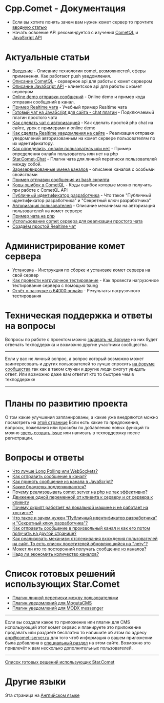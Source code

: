 
# Cpp.Comet - Документация

  * Если вы хотите понять зачем вам нужен комет сервер то прочтите [вводную статью](/docs/RU/%D0%92%D0%B2%D0%B5%D0%B4%D0%B5%D0%BD%D0%B8%D0%B5.md)
  * Начать освоение API рекомендуется с изучения [CometQL](/docs/RU/API/CometQL%20API.md) и [JavaScript API](/docs/RU/API/JavaScript%20API.md)


# Актуальные статьи

  * [Введение](/docs/RU/%D0%92%D0%B2%D0%B5%D0%B4%D0%B5%D0%BD%D0%B8%D0%B5.md) - Описание технологии comet, возможностей, сферы применения. Как работают push уведомления.
  * [Описание CometQL](/docs/RU/API/CometQL%20API.md) - серверное api для работы с комет сервером
  * [Описание JavaScript API](/docs/RU/API/JavaScript%20API.md)  - клиентское api для работы с комет сервером
  * [Online demo отправки сообщений](/docs/RU/%D0%9F%D1%80%D0%B8%D0%BC%D0%B5%D1%80%D1%8B/%D0%9A%D0%B0%D0%BA%20%D0%BE%D1%82%D0%BF%D1%80%D0%B0%D0%B2%D0%B8%D1%82%D1%8C%20%D1%81%D0%BE%D0%BE%D0%B1%D1%89%D0%B5%D0%BD%D0%B8%D0%B5%20%D0%B2%20%D0%BA%D0%B0%D0%BD%D0%B0%D0%BB.md) - Online demo и пример кода отправки сообщений в канал.
  * [Пример Realtime чата](/docs/RU/%D0%9F%D1%80%D0%B8%D0%BC%D0%B5%D1%80%D1%8B/%D0%9F%D1%80%D0%B8%D0%BC%D0%B5%D1%80%20Realtime%20%D1%87%D0%B0%D1%82%D0%B0.md) - Учебный пример Realtime чата
  * [Готовый чат на JavaScript для сайта - chat плагин](/docs/RU/%D0%9F%D1%80%D0%B8%D0%BC%D0%B5%D1%80%D1%8B/%D0%9F%D1%80%D0%B8%D0%BC%D0%B5%D1%80%20%D1%87%D0%B0%D1%82%D0%B0%20%D0%BD%D0%B0%20JavaScript.md) - Подключаемый плагин простого чата
  * [Как сделать чат с авторизацией](/docs/RU/%D0%9F%D1%80%D0%B8%D0%BC%D0%B5%D1%80%D1%8B/%D0%9A%D0%B0%D0%BA%20%D1%81%D0%B4%D0%B5%D0%BB%D0%B0%D1%82%D1%8C%20%D1%87%D0%B0%D1%82%20%D1%81%20%D0%B0%D0%B2%D1%82%D0%BE%D1%80%D0%B8%D0%B7%D0%B0%D1%86%D0%B8%D0%B5%D0%B9.md) - Как сделать простой php chat на сайте, урок с примерами и online demo
  * [Как сделать Realtime уведомления на сайте](http://dimasudarkin.ru/%D0%BA%D0%B0%D0%BA-%D1%81%D0%B4%D0%B5%D0%BB%D0%B0%D1%82%D1%8C-realtime-%D1%83%D0%B2%D0%B5%D0%B4%D0%BE%D0%BC%D0%BB%D0%B5%D0%BD%D0%B8%D1%8F-%D0%BD%D0%B0-%D1%81%D0%B0%D0%B9%D1%82%D0%B5/) - Реализация отправки уведомлений авторизованным на комет сервере пользователям по их идентификатору.
  * [Как определить, онлайн пользователь или нет](http://dimasudarkin.ru/%D0%BE%D0%BD%D0%BB%D0%B0%D0%B9%D0%BD-%D0%BF%D0%BE%D0%BB%D1%8C%D0%B7%D0%BE%D0%B2%D0%B0%D1%82%D0%B5%D0%BB%D1%8C-%D0%B8%D0%BB%D0%B8-%D0%BD%D0%B5%D1%82-php/) - Пример определения онлайн пользователь или нет на php
  * [Star.Comet-Chat](/docs/comet/star-comet-chat.md) - Плагин чата для личной переписки пользователей между собой.
  * [Зарезервированные имена каналов](/docs/RU/API/%D0%97%D0%B0%D1%80%D0%B5%D0%B7%D0%B5%D1%80%D0%B2%D0%B8%D1%80%D0%BE%D0%B2%D0%B0%D0%BD%D0%BD%D1%8B%D0%B5%20%D0%B8%D0%BC%D0%B5%D0%BD%D0%B0%20%D0%BA%D0%B0%D0%BD%D0%B0%D0%BB%D0%BE%D0%B2.md) - описание каналов с особыми свойствами
  * [Пример отправки сообщения из bash скрипта](/docs/RU/%D0%9F%D1%80%D0%B8%D0%BC%D0%B5%D1%80%D1%8B/%D0%9F%D1%80%D0%B8%D0%BC%D0%B5%D1%80%20%D0%BE%D1%82%D0%BF%D1%80%D0%B0%D0%B2%D0%BA%D0%B8%20%D1%81%D0%BE%D0%BE%D0%B1%D1%89%D0%B5%D0%BD%D0%B8%D1%8F%20%D0%B8%D0%B7%20bash%20%D1%81%D0%BA%D1%80%D0%B8%D0%BF%D1%82%D0%B0.md)
  * [Коды ошибок в CometQL](/docs/RU/API/%D0%9A%D0%BE%D0%B4%D1%8B%20%D0%BE%D1%88%D0%B8%D0%B1%D0%BE%D0%BA%20%D0%B2%20CometQL.md) - Коды ошибок которые можно получить при работе с CometQL API
  * [Публичный идентификатор разработчика](/docs/RU/API/%D0%9F%D0%B0%D1%80%D0%B0%D0%BC%D0%B5%D1%82%D1%80%D1%8B%20%D0%B4%D0%BB%D1%8F%20%D0%BF%D0%BE%D0%B4%D0%BA%D0%BB%D1%8E%D1%87%D0%B5%D0%BD%D0%B8%D1%8F.md) - Что такое "Публичный идентификатор разработчика" и "Секретный ключ разработчика"
  * [Авторизация пользователей](/docs/RU/API/%D0%90%D0%B2%D1%82%D0%BE%D1%80%D0%B8%D0%B7%D0%B0%D1%86%D0%B8%D1%8F%20%D0%BF%D0%BE%D0%BB%D1%8C%D0%B7%D0%BE%D0%B2%D0%B0%D1%82%D0%B5%D0%BB%D0%B5%D0%B9%20%D0%BD%D0%B0%20%D0%BA%D0%BE%D0%BC%D0%B5%D1%82%20%D1%81%D0%B5%D1%80%D0%B2%D0%B5%D1%80%D0%B5.md) - Описание механизма на авторизация пользователей на комет сервере 
  * [Пример чата на php](https://github.com/CppComet/php-chat-example)
  * [Использование comet сервера для реализации простого чата](https://habrahabr.ru/company/comet-server/blog/273573/)
  * [Создаём простой Realtime чат](https://habrahabr.ru/company/comet-server/blog/272817/)


# Администрирование комет сервера

  * [Установка](/docs/RU/%D0%90%D0%B4%D0%BC%D0%B8%D0%BD%D0%B8%D1%81%D1%82%D1%80%D0%B8%D1%80%D0%BE%D0%B2%D0%B0%D0%BD%D0%B8%D0%B5/%D0%A3%D1%81%D1%82%D0%B0%D0%BD%D0%BE%D0%B2%D0%BA%D0%B0.md) - Инструкция по сборке и установке комет сервера на свой сервер
  * [Как провести нагрузочное тестирование](/docs/RU/%D0%9D%D0%B0%D0%B3%D1%80%D1%83%D0%B7%D0%BE%D1%87%D0%BD%D0%BE%D0%B5%20%D1%82%D0%B5%D1%81%D1%82%D0%B8%D1%80%D0%BE%D0%B2%D0%B0%D0%BD%D0%B8%D0%B5/%D0%A1%D1%86%D0%B5%D0%BD%D0%B0%D1%80%D0%B8%D0%B9%20%D1%82%D0%B5%D1%81%D1%82%D0%B8%D1%80%D0%BE%D0%B2%D0%B0%D0%BD%D0%B8%D1%8F.md) - Как провести нагрузочное тестирование сервера с помощью tsung
  * [Отчёт о нагрузке в 64000 онлайн](/docs/RU/%D0%9D%D0%B0%D0%B3%D1%80%D1%83%D0%B7%D0%BE%D1%87%D0%BD%D0%BE%D0%B5%20%D1%82%D0%B5%D1%81%D1%82%D0%B8%D1%80%D0%BE%D0%B2%D0%B0%D0%BD%D0%B8%D0%B5/%D0%9E%D1%82%D1%87%D1%91%D1%82%20%D0%BE%20%D1%82%D0%B5%D1%81%D1%82%D0%B5%20%D0%B2%2064000%20%D1%81%D0%BE%D0%B5%D0%B4%D0%B8%D0%BD%D0%B5%D0%BD%D0%B8%D0%B9%20%D0%BE%D0%BD%D0%BB%D0%B0%D0%B9%D0%BD.md) - Результаты нагрузочного тестирования

# Техническая поддержка и ответы на вопросы

Вопросы по работе с проектом можно [задавать на форуме](http://community.comet-server.com) на них будет отвечать техподдержка и возможно другие участники сообщества.


___
Если у вас не личный вопрос, а вопрос который возможно может заинтересовать и других пользователей то лучше спросить [на форуме сообщества](http://community.comet-server.com) так как в таком случаи и другие люди смогут увидеть ответ. Или возможно даже вам ответит кто то быстрее чем в техподдержке
___


# Планы по развитию проекта

О том какие улучшения запланированы, а какие уже внедряются можно посмотреть на [этой странице](https://github.com/CppComet/comet-server/projects/1)
Если есть какие то предложения, вопросы, пожелания или просьбы по добавлению новых функций то можно [здесь создать issue](https://github.com/CppComet/comet-server/issues) или написать в техподдержку после регистрации.

# Вопросы и ответы
  * [Что лучше Long Polling или WebSockets?](/docs/RU/FIQ/%D0%A7%D1%82%D0%BE%20%D0%BB%D1%83%D1%87%D1%88%D0%B5%20Long%20Polling%20%D0%B8%D0%BB%D0%B8%20WebSockets.md)
  * [Как отправить сообщение в канал?](/docs/RU/%D0%9F%D1%80%D0%B8%D0%BC%D0%B5%D1%80%D1%8B/%D0%9A%D0%B0%D0%BA%20%D0%BE%D1%82%D0%BF%D1%80%D0%B0%D0%B2%D0%B8%D1%82%D1%8C%20%D1%81%D0%BE%D0%BE%D0%B1%D1%89%D0%B5%D0%BD%D0%B8%D0%B5%20%D0%B2%20%D0%BA%D0%B0%D0%BD%D0%B0%D0%BB.md)
  * [Как принять сообщение из канала в JavaScript?](/docs/RU/%D0%9F%D1%80%D0%B8%D0%BC%D0%B5%D1%80%D1%8B/%D0%9A%D0%B0%D0%BA%20%D0%BF%D1%80%D0%B8%D0%BD%D1%8F%D1%82%D1%8C%20%D1%81%D0%BE%D0%BE%D0%B1%D1%89%D0%B5%D0%BD%D0%B8%D0%B5%20%D0%B8%D0%B7%20%D0%BA%D0%B0%D0%BD%D0%B0%D0%BB%D0%B0%20%D0%B2%20JavaScript.md)
  * [Какие браузеры поддерживаются?](/docs/RU/%D0%9A%D0%B0%D0%BA%D0%B8%D0%B5%20%D0%B1%D1%80%D0%B0%D1%83%D0%B7%D0%B5%D1%80%D1%8B%20%D0%BF%D0%BE%D0%B4%D0%B4%D0%B5%D1%80%D0%B6%D0%B8%D0%B2%D0%B0%D1%8E%D1%82%D1%81%D1%8F.md)
  * [Почему реализовывать comet server на php не так эффективно?](/docs/RU/FIQ/%D0%9F%D0%BE%D1%87%D0%B5%D0%BC%D1%83%20%D1%80%D0%B5%D0%B0%D0%BB%D0%B8%D0%B7%D0%BE%D0%B2%D0%B0%D1%82%D1%8C%20comet%20server%20%D0%BD%D0%B0%20php%20%D0%BD%D0%B5%20%D1%82%D0%B0%D0%BA%20%D1%8D%D1%84%D1%84%D0%B5%D0%BA%D1%82%D0%B8%D0%B2%D0%BD%D0%BE.md)
  * [Движение одной переменной от клиента к серверу и от сервера к клиенту](/docs/RU/%D0%9F%D1%80%D0%B8%D0%BC%D0%B5%D1%80%D1%8B/%D0%94%D0%B2%D0%B8%D0%B6%D0%B5%D0%BD%D0%B8%D0%B5%20%D0%BE%D0%B4%D0%BD%D0%BE%D0%B9%20%D0%BF%D0%B5%D1%80%D0%B5%D0%BC%D0%B5%D0%BD%D0%BD%D0%BE%D0%B9%20%D0%BE%D1%82%20%D0%BA%D0%BB%D0%B8%D0%B5%D0%BD%D1%82%D0%B0%20%D0%BA%20%D1%81%D0%B5%D1%80%D0%B2%D0%B5%D1%80%D1%83%20%D0%B8%20%D0%BE%D1%82%20%D1%81%D0%B5%D1%80%D0%B2%D0%B5%D1%80%D0%B0%20%D0%BA%20%D0%BA%D0%BB%D0%B8%D0%B5%D0%BD%D1%82%D1%83.md)
  * [Почему скрипт работает на локальной машине и не работает на хостинге? ](/docs/RU/%D0%A0%D0%B5%D1%88%D0%B5%D0%BD%D0%B8%D0%B5%20%D0%BF%D1%80%D0%BE%D0%B1%D0%BB%D0%B5%D0%BC/%D0%A1%D0%BA%D1%80%D0%B8%D0%BF%D1%82%20%D0%BF%D1%80%D0%BE%D0%B2%D0%B5%D1%80%D0%BA%D0%B8%20%D1%85%D0%BE%D1%81%D1%82%D0%B8%D0%BD%D0%B3%D0%B0.md)
  * [Что такое и зачем нужен "Публичный идентификатор разработчика" и "Секретный ключ разработчика"?](/docs/comet/faq/public_key.md)
  * [Как отправить сообщение в произвольный канал и как его потом получить на другой странице?](/docs/RU/%D0%9F%D1%80%D0%B8%D0%BC%D0%B5%D1%80%D1%8B/%D0%9A%D0%B0%D0%BA%20%D0%BE%D1%82%D0%BF%D1%80%D0%B0%D0%B2%D0%B8%D1%82%D1%8C%20%D1%81%D0%BE%D0%BE%D0%B1%D1%89%D0%B5%D0%BD%D0%B8%D0%B5%20%D0%B2%20%D0%BA%D0%B0%D0%BD%D0%B0%D0%BB.md)
  * [Как реализовать механизм отслеживания вхождения пользователей на сайт. То есть список посетителей обновляющийся на "лету"?](/docs/RU/%D0%9F%D1%80%D0%B8%D0%BC%D0%B5%D1%80%D1%8B/%D0%9A%D0%B0%D0%BA%20%D1%80%D0%B5%D0%B0%D0%BB%D0%B8%D0%B7%D0%BE%D0%B2%D0%B0%D1%82%D1%8C%20%D1%81%D0%BF%D0%B8%D1%81%D0%BE%D0%BA%20%D0%BF%D0%BE%D1%81%D0%B5%D1%82%D0%B8%D1%82%D0%B5%D0%BB%D0%B5%D0%B9%20%D0%BE%D0%B1%D0%BD%D0%BE%D0%B2%D0%BB%D1%8F%D1%8E%D1%89%D0%B8%D0%B9%D1%81%D1%8F%20%D0%BD%D0%B0%20%D0%BB%D0%B5%D1%82%D1%83.md) 
  * [Может ли кто то посторонний получать сообщение из каналов?](/docs/comet/faq/access-to-channels-for-outsiders.md)
  * [Надо ли экономить количество каналов?](/docs/RU/FIQ/%D0%9A%D0%B0%D0%BA%20%D1%81%D0%B4%D0%B5%D0%BB%D0%B0%D1%82%D1%8C%20%D1%80%D0%B0%D1%81%D1%81%D1%8B%D0%BB%D0%BA%D1%83%20%D1%83%D0%B2%D0%B5%D0%B4%D0%BE%D0%BC%D0%BB%D0%B5%D0%BD%D0%B8%D1%8F%20%D0%BE%20%D0%BD%D0%BE%D0%B2%D0%BE%D0%BC%20%D0%BA%D0%BE%D0%BC%D0%BC%D0%B5%D0%BD%D1%82%D0%B0%D1%80%D0%B8%D0%B8%20%D0%BA%20%D0%BD%D0%BE%D0%B2%D0%BE%D1%81%D1%82%D0%B8.md)
# Список готовых решений использующих Star.Comet
 
  * [Плагин личной переписки между пользователями](/docs/comet/star-comet-chat.md)
  * [Плагин уведомлений для MogutaCMS](/docs/user/app/mogutacms.md)
  * [Плагин уведомлений для MODX messenger](/docs/user/app/modx-messenger.md)


___
Если вы создали какое то приложение или плагин для CMS использующий этот комет сервис и планируете это приложение продавать или раздаёте бесплатно то напишите об этом по адресу app@comet-server.ru для того чтоб информация о вашем приложении была добавлена в [специальный раздел](/docs/__RU/%D0%A1%D0%BF%D0%B8%D1%81%D0%BE%D0%BA%20%D0%B3%D0%BE%D1%82%D0%BE%D0%B2%D1%8B%D1%85%20%D1%80%D0%B5%D1%88%D0%B5%D0%BD%D0%B8%D0%B9%20%D0%B8%D1%81%D0%BF%D0%BE%D0%BB%D1%8C%D0%B7%D1%83%D1%8E%D1%89%D0%B8%D1%85%20CppComet.md) на этом сайте.
Возможно это привлечёт к вам несколько дополнительных пользователей.
___

 
[Список готовых решений использующих Star.Comet](/docs/__RU/%D0%A1%D0%BF%D0%B8%D1%81%D0%BE%D0%BA%20%D0%B3%D0%BE%D1%82%D0%BE%D0%B2%D1%8B%D1%85%20%D1%80%D0%B5%D1%88%D0%B5%D0%BD%D0%B8%D0%B9%20%D0%B8%D1%81%D0%BF%D0%BE%D0%BB%D1%8C%D0%B7%D1%83%D1%8E%D1%89%D0%B8%D1%85%20CppComet.md)
 
# Другие языки # 

Эта страница на [Английском языке](/docs/__EN/Star.Comet%20-%20Documentation.md)


